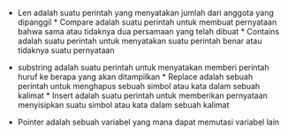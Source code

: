 * Len adalah suatu perintah yang menyatakan jumlah dari anggota yang dipanggil * Compare adalah suatu perintah untuk membuat pernyataan bahwa sama atau tidaknya dua persamaan yang telah dibuat * Contains adalah suatu perintah untuk menyatakan suatu perintah benar atau tidaknya suatu pernyataan

* substring adalah suatu perintah untuk menyatakan memberi perintah huruf ke berapa yang akan ditampilkan * Replace adalah sebuah perintah untuk menghapus sebuah simbol atau kata dalam sebuah kalimat  * Insert adalah  suatu perintah untuk memberikan pernyataan menyisipkan suatu simbol atau kata dalam sebuah kalimat

* Pointer adalah sebuah variabel yang mana dapat memutasi variabel lain

